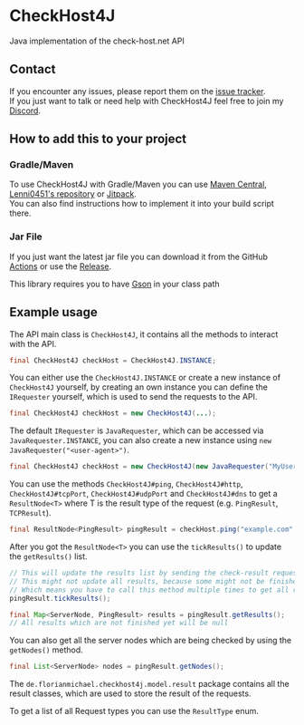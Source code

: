 # CheckHost4J
Java implementation of the check-host.net API

## Contact
If you encounter any issues, please report them on the [issue tracker](https://github.com/FlorianMichael/CheckHost4J/issues).  
If you just want to talk or need help with CheckHost4J feel free to join my [Discord](https://discord.gg/BwWhCHUKDf).

## How to add this to your project

### Gradle/Maven
To use CheckHost4J with Gradle/Maven you can use [Maven Central](https://mvnrepository.com/artifact/de.florianmichael/CheckHost4J), [Lenni0451's repository](https://maven.lenni0451.net/#/releases/de/florianmichael/CheckHost4J) or [Jitpack](https://jitpack.io/#FlorianMichael/CheckHost4J).  
You can also find instructions how to implement it into your build script there.

### Jar File
If you just want the latest jar file you can download it from the GitHub [Actions](https://github.com/FlorianMichael/CheckHost4J/actions) or use the [Release](https://github.com/FlorianMichael/CheckHost4J/releases).

This library requires you to have [Gson](https://mvnrepository.com/artifact/com.google.code.gson/gson/2.10.1) in your
class path

## Example usage
The API main class is `CheckHost4J`, it contains all the methods to interact with the API.

```java
final CheckHost4J checkHost = CheckHost4J.INSTANCE;
```

You can either use the `CheckHost4J.INSTANCE` or create a new instance of `CheckHost4J` yourself, by creating
an own instance you can define the `IRequester` yourself, which is used to send the requests to the API.

```java
final CheckHost4J checkHost = new CheckHost4J(...);
```

The default `IRequester` is `JavaRequester`, which can be accessed via `JavaRequester.INSTANCE`, you can also
create a new instance using `new JavaRequester("<user-agent>")`.

```java
final CheckHost4J checkHost = new CheckHost4J(new JavaRequester("MyUserAgent"));
```

You can use the methods `CheckHost4J#ping`, `CheckHost4J#http`, `CheckHost4J#tcpPort`, `CheckHost4J#udpPort`
and `CheckHost4J#dns`
to get a `ResultNode<T>` where T is the result type of the request (e.g. `PingResult`, `TCPResult`).

```java
final ResultNode<PingResult> pingResult = checkHost.ping("example.com", 80 /* max nodes */);
```

After you got the `ResultNode<T>` you can use the `tickResults()` to update the `getResults()` list.

```java
// This will update the results list by sending the check-result request to the API,
// This might not update all results, because some might not be finished yet
// Which means you have to call this method multiple times to get all results (e.g. with a delay of 5 seconds)
pingResult.tickResults();

final Map<ServerNode, PingResult> results = pingResult.getResults();
// All results which are not finished yet will be null
```

You can also get all the server nodes which are being checked by using the `getNodes()` method.

```java
final List<ServerNode> nodes = pingResult.getNodes();
```

The `de.florianmichael.checkhost4j.model.result` package contains all the result classes, which are used
to store the result of the requests.

To get a list of all Request types you can use the `ResultType` enum.
